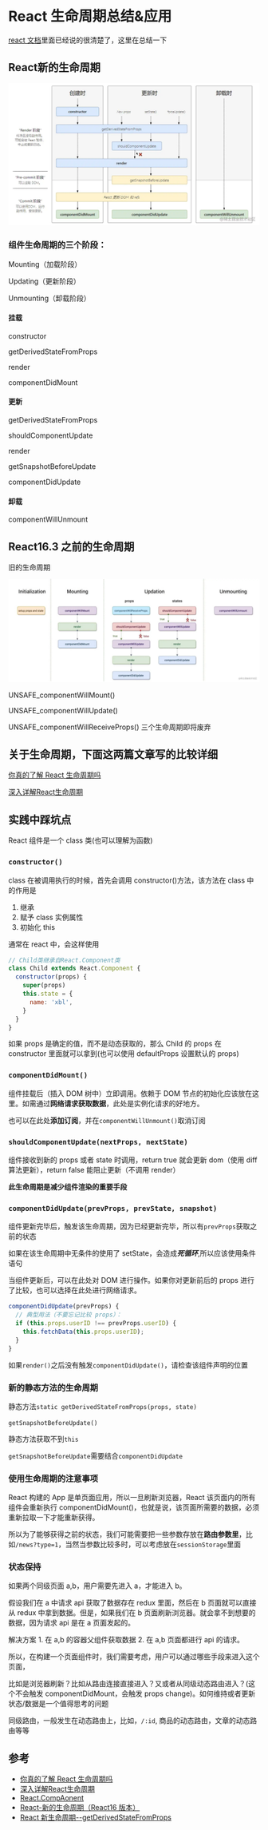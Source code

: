 # React 生命周期总结&应用

[react 文档](https://zh-hans.reactjs.org/docs/react-component.html)里面已经说的很清楚了，这里在总结一下

## React新的生命周期

![新的生命周期](./images/lifecycle/new_lifecycle.png)

### 组件生命周期的三个阶段：

Mounting（加载阶段）

Updating（更新阶段）

Unmounting（卸载阶段）

#### 挂载

constructor

getDerivedStateFromProps

render

componentDidMount


#### 更新

getDerivedStateFromProps

shouldComponentUpdate

render

getSnapshotBeforeUpdate

componentDidUpdate


#### 卸载

componentWillUnmount


## React16.3 之前的生命周期

旧的生命周期

![旧的声明周期](./images/lifecycle/old_lifecycle.png)

UNSAFE_componentWillMount()

UNSAFE_componentWillUpdate()

UNSAFE_componentWillReceiveProps() 三个生命周期即将废弃

## 关于生命周期，下面这两篇文章写的比较详细

[你真的了解 React 生命周期吗](https://juejin.cn/post/6844904021233238024)

[深入详解React生命周期](https://juejin.cn/post/6914112105964634119)

## 实践中踩坑点

React 组件是一个 class 类(也可以理解为函数)

### `constructor()`

class 在被调用执行的时候，首先会调用 constructor()方法，该方法在 class 中的作用是

1. 继承
2. 赋予 class 实例属性
3. 初始化 this

通常在 react 中，会这样使用

```js
// Child类继承自React.Component类
class Child extends React.Component {
  constructor(props) {
    super(props)
    this.state = {
      name: 'xbl',
    }
  }
}
```

如果 props 是确定的值，而不是动态获取的，那么 Child 的 props 在 constructor 里面就可以拿到(也可以使用 defaultProps 设置默认的 props)


### `componentDidMount()`

组件挂载后（插入 DOM 树中）立即调用。依赖于 DOM 节点的初始化应该放在这里。如需通过**网络请求获取数据**，此处是实例化请求的好地方。

也可以在此处**添加订阅**，并在`componentWillUnmount()`取消订阅

### `shouldComponentUpdate(nextProps, nextState)`

组件接收到新的 props 或者 state 时调用，return true 就会更新 dom（使用 diff 算法更新），return false 能阻止更新（不调用 render）

**此生命周期是减少组件渲染的重要手段**

### `componentDidUpdate(prevProps, prevState, snapshot)`

组件更新完毕后，触发该生命周期，因为已经更新完毕，所以有`prevProps`获取之前的状态

如果在该生命周期中无条件的使用了 setState，会造成***死循环***,所以应该使用条件语句

当组件更新后，可以在此处对 DOM 进行操作。如果你对更新前后的 props 进行了比较，也可以选择在此处进行网络请求。

```js
componentDidUpdate(prevProps) {
  // 典型用法（不要忘记比较 props）：
  if (this.props.userID !== prevProps.userID) {
    this.fetchData(this.props.userID);
  }
}
```

如果`render()`之后没有触发`componentDidUpdate()`，请检查该组件声明的位置

### 新的静态方法的生命周期

静态方法`static getDerivedStateFromProps(props, state)`

`getSnapshotBeforeUpdate()`

静态方法获取不到`this`

`getSnapshotBeforeUpdate`需要结合`componentDidUpdate`

### 使用生命周期的注意事项

React 构建的 App 是单页面应用，所以一旦刷新浏览器，React 该页面内的所有组件会重新执行 componentDidMount()，也就是说，该页面所需要的数据，必须重新拉取一下才能重新获得。

所以为了能够获得之前的状态，我们可能需要把一些参数存放在**路由参数里**，比如`/news?type=1`，当然当参数比较多时，可以考虑放在`sessionStorage`里面

### 状态保持

如果两个同级页面 a,b，用户需要先进入 a，才能进入 b。

假设我们在 a 中请求 api 获取了数据存在 redux 里面，然后在 b 页面就可以直接从 redux 中拿到数据。但是，如果我们在 b 页面刷新浏览器。就会拿不到想要的数据，因为请求 api 是在 a 页面发起的。

解决方案 1. 在 a,b 的容器父组件获取数据 2. 在 a,b 页面都进行 api 的请求。

所以，在构建一个页面组件时，我们需要考虑，用户可以通过哪些手段来进入这个页面，

比如是浏览器刷新？比如从路由连接直接进入？又或者从同级动态路由进入？(这个不会触发 componentDidMount，会触发 props change)。如何维持或者更新状态/数据是一个值得思考的问题

同级路由，一般发生在动态路由上，比如，`/:id`, 商品的动态路由，文章的动态路由等等

## 参考


- [你真的了解 React 生命周期吗](https://juejin.cn/post/6844904021233238024)
- [深入详解React生命周期](https://juejin.cn/post/6914112105964634119)
- [React.CompAonent](https://zh-hans.reactjs.org/docs/react-component.html)
- [React-新的生命周期（React16 版本）](https://segmentfault.com/a/1190000016617400)
- [React 新生命周期--getDerivedStateFromProps](https://www.jianshu.com/p/50fe3fb9f7c3)
